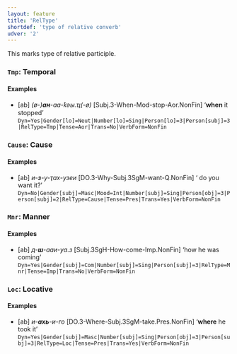 ```yaml
---
layout: feature
title: 'RelType'
shortdef: 'type of relative converb'
udver: '2'
---
```


This marks type of relative participle.

### <a name="Tmp">`Tmp`</a>: Temporal

#### Examples

* [ab] _(ø-)<b>ан</b>-аа-ҟәы.ҵ(-ø)_ [Subj.3-When-Mod-stop-Aor.NonFin] ‘<b>when</b> it stopped’ `Dyn=Yes|Gender[lo]=Neut|Number[lo]=Sing|Person[lo]=3|Person[subj]=3|RelType=Tmp|Tense=Aor|Trans=No|VerbForm=NonFin`

### <a name="Cause">`Cause`</a>: Cause

#### Examples

* [ab] _и-<b>з</b>-у-ҭах-узеи_ [DO.3-Why-Subj.3SgM-want-Q.NonFin] ‘<why> do you want it?’ `Dyn=No|Gender[subj]=Masc|Mood=Int|Number[subj]=Sing|Person[obj]=3|Person[subj]=2|RelType=Cause|Tense=Pres|Trans=Yes|VerbForm=NonFin`

### <a name="Mnr">`Mnr`</a>: Manner

#### Examples

* [ab] _д-<b>ш</b>-ааи-уа.з_ [Subj.3SgH-How-come-Imp.NonFin] ‘how he was coming’ `Dyn=Yes|Gender[subj]=Com|Number[subj]=Sing|Person[subj]=3|RelType=Mnr|Tense=Imp|Trans=No|VerbForm=NonFin`

### <a name="Loc">`Loc`</a>: Locative

#### Examples

* [ab] _и-<b>ахь</b>-и-го_ [DO.3-Where-Subj.3SgM-take.Pres.NonFin] ‘<b>where</b> he took it’ `Dyn=Yes|Gender[subj]=Masc|Number[subj]=Sing|Person[obj]=3|Person[subj]=3|RelType=Loc|Tense=Pres|Trans=Yes|VerbForm=NonFin`

<!-- Interlanguage links updated Ne 5. května 2024, 18:20:21 CEST -->
